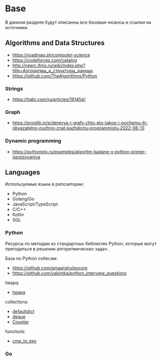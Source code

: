 # Base

В данном разделе будут описанны все базовые нюансы и ссылки на источники.

## Algorithms and Data Structures

- https://roadmap.sh/computer-science
- https://codeforces.com/catalog
- http://neerc.ifmo.ru/wiki/index.php?title=Алгоритмы_и_структуры_данных
- https://github.com/TheAlgorithms/Python

### Strings

- https://habr.com/ru/articles/191454/

### Graph

- https://proglib.io/p/derevya-i-grafy-chto-eto-takoe-i-pochemu-ih-obyazatelno-nuzhno-znat-kazhdomu-programmistu-2022-06-13

### Dynamic programming 

- https://pythonpip.ru/examples/algoritm-kadane-v-python-primer-ispolzovaniya

## Languages

Используемые языки в репозитории:

- Python
- Golang/Go
- JavaScript/TypeScript
- C/C++
- Kotlin
- SQL

### Python
Ресурсы по методам из стандартных библиотек Python, которые могут пригодиться в решении алгоритмических задач.

База по Python собесам:
- https://github.com/amaargiru/pycore
- https://github.com/yakimka/python_interview_questions

heapq:
- [heapq](https://digitology.tech/docs/python_3/library/heapq.html)

collections:
- [defaultdict](https://docs-python.ru/standart-library/modul-collections-python/klass-defaultdict-modulja-collections/)
- [deque](https://docs-python.ru/standart-library/modul-collections-python/klass-deque-modulja-collections/)
- [Counter](https://docs-python.ru/standart-library/modul-collections-python/klass-counter-modulja-collections/)

functools:
- [cmp_to_key](https://pythonz.net/references/named/functools.cmp_to_key/)

### Go
